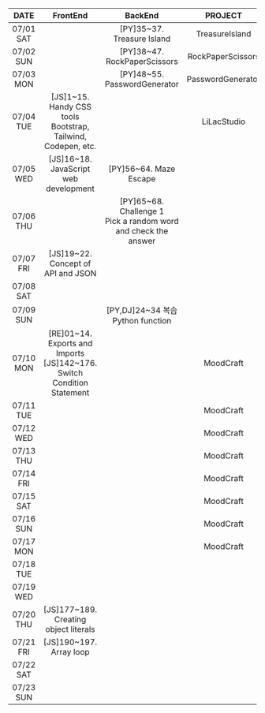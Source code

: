 |     DATE      |                                  FrontEnd                                  |                               BackEnd                               |      PROJECT      |
| :-----------: | :------------------------------------------------------------------------: | :-----------------------------------------------------------------: | :---------------: |
| 07/01<br/>SAT |                                                                            |                     [PY]35~37. Treasure Island                      |  TreasureIsland   |
| 07/02<br/>SUN |                                                                            |                    [PY]38~47. RockPaperScissors                     | RockPaperScissors |
| 07/03<br/>MON |                                                                            |                    [PY]48~55. PasswordGenerator                     | PasswordGenerator |
| 07/04<br/>TUE |      [JS]1~15. Handy CSS tools<br/>Bootstrap, Tailwind, Codepen, etc.      |                                                                     |    LiLacStudio    |
| 07/05<br/>WED |                   [JS]16~18. JavaScript web development                    |                       [PY]56~64. Maze Escape                        |                   |
| 07/06<br/>THU |                                                                            | [PY]65~68. Challenge 1 <br/>Pick a random word and check the answer |                   |
| 07/07<br/>FRI |                     [JS]19~22. Concept of API and JSON                     |                                                                     |                   |
| 07/08<br/>SAT |                                                                            |                                                                     |                   |
| 07/09<br/>SUN |                                                                            |                  [PY,DJ]24~34 복습 Python function                  |                   |
| 07/10<br/>MON | [RE]01~14. Exports and Imports<br/>[JS]142~176. Switch Condition Statement |                                                                     |     MoodCraft     |
| 07/11<br/>TUE |                                                                            |                                                                     |     MoodCraft     |
| 07/12<br/>WED |                                                                            |                                                                     |     MoodCraft     |
| 07/13<br/>THU |                                                                            |                                                                     |     MoodCraft     |
| 07/14<br/>FRI |                                                                            |                                                                     |     MoodCraft     |
| 07/15<br/>SAT |                                                                            |                                                                     |     MoodCraft     |
| 07/16<br/>SUN |                                                                            |                                                                     |     MoodCraft     |
| 07/17<br/>MON |                                                                            |                                                                     |     MoodCraft     |
| 07/18<br/>TUE |                                                                            |                                                                     |                   |
| 07/19<br/>WED |                                                                            |                                                                     |                   |
| 07/20<br/>THU |                   [JS]177~189. Creating object literals                    |                                                                     |                   |
| 07/21<br/>FRI |                          [JS]190~197. Array loop                           |                                                                     |                   |
| 07/22<br/>SAT |                                                                            |                                                                     |                   |
| 07/23<br/>SUN |                                                                            |                                                                     |                   |
